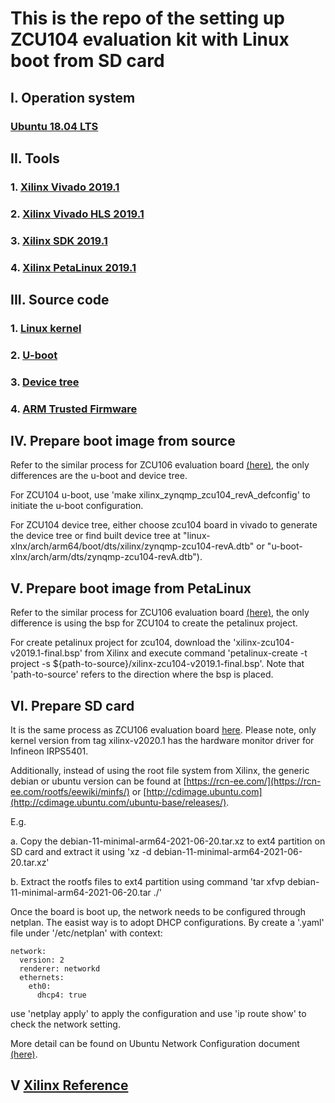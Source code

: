 # This is the repo of the setting up ZCU104 evaluation kit with Linux boot from SD card

## I. Operation system

### [Ubuntu 18.04 LTS](http://releases.ubuntu.com/18.04/)

## II. Tools

### 1. [Xilinx Vivado 2019.1](https://www.xilinx.com/support/download.html)

### 2. [Xilinx Vivado HLS 2019.1](https://www.xilinx.com/support/download.html)

### 3. [Xilinx SDK 2019.1](https://www.xilinx.com/support/download/index.html/content/xilinx/en/downloadNav/embedded-design-tools.html)

### 4. [Xilinx PetaLinux 2019.1](https://www.xilinx.com/support/download/index.html/content/xilinx/en/downloadNav/embedded-design-tools.html)

## III. Source code

### 1. [Linux kernel](https://github.com/Xilinx/linux-xlnx)

### 2. [U-boot](https://github.com/Xilinx/u-boot-xlnx)

### 3. [Device tree](https://github.com/Xilinx/device-tree-xlnx.git)

### 4. [ARM Trusted Firmware](https://github.com/Xilinx/arm-trusted-firmware.git)

## IV. Prepare boot image from source

Refer to the similar process for ZCU106 evaluation board [(here)](https://github.com/wincle626/ZCU106_Setup/blob/master/docs/imagefromsource.md), the only differences are the u-boot and device tree.

For ZCU104 u-boot, use 'make xilinx_zynqmp_zcu104_revA_defconfig' to initiate the u-boot configuration. 

For ZCU104 device tree, either choose zcu104 board in vivado to generate the device tree or find built device tree at "linux-xlnx/arch/arm64/boot/dts/xilinx/zynqmp-zcu104-revA.dtb" or "u-boot-xlnx/arch/arm/dts/zynqmp-zcu104-revA.dtb"). 

## V. Prepare boot image from PetaLinux

Refer to the similar process for ZCU106 evaluation board [(here)](https://github.com/wincle626/ZCU106_Setup/blob/master/docs/imagefrompetalinux.md), the only difference is using the bsp for ZCU104 to create the petalinux project. 

For create petalinux project for zcu104, download the 'xilinx-zcu104-v2019.1-final.bsp' from Xilinx and execute command 'petalinux-create -t project -s ${path-to-source}/xilinx-zcu104-v2019.1-final.bsp'. Note that 'path-to-source' refers to the direction where the bsp is placed. 

## VI. Prepare SD card

It is the same process as ZCU106 evaluation board [here](https://github.com/wincle626/ZCU106_Setup/blob/master/docs/bootfromsdcard.md). Please note, only kernel version from tag xilinx-v2020.1 has the hardware monitor driver for Infineon IRPS5401. 

Additionally, instead of using the root file system from Xilinx, the generic debian or ubuntu version can be found at [https://rcn-ee.com/](https://rcn-ee.com/rootfs/eewiki/minfs/) or [http://cdimage.ubuntu.com](http://cdimage.ubuntu.com/ubuntu-base/releases/). 

E.g. 

a. Copy the debian-11-minimal-arm64-2021-06-20.tar.xz to ext4 partition on SD card and extract it using 'xz -d debian-11-minimal-arm64-2021-06-20.tar.xz'

b. Extract the rootfs files to ext4 partition using command 'tar xfvp debian-11-minimal-arm64-2021-06-20.tar ./'

Once the board is boot up, the network needs to be configured through netplan. The easist way is to adopt DHCP configurations. By create a '.yaml' file under '/etc/netplan' with context:

```
network:
  version: 2
  renderer: networkd
  ethernets:
    eth0:
      dhcp4: true
```
use 'netplay apply' to apply the configuration and use 'ip route show' to check the network setting. 

More detail can be found on Ubuntu Network Configuration document [(here)](https://ubuntu.com/server/docs/network-configuration).

## V [Xilinx Reference](https://xilinx-wiki.atlassian.net/wiki/spaces/A/overview)
